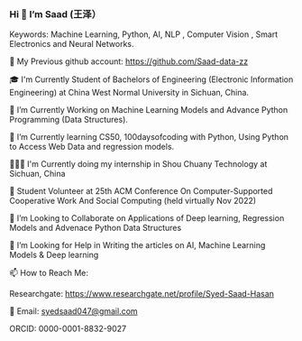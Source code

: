 ### Hi 👋 I’m Saad (王泽）

Keywords: Machine Learning, Python, AI, NLP , Computer Vision , Smart Electronics and Neural Networks.

🎫 My Previous github account: https://github.com/Saad-data-zz
 
🎓 I'm Currently Student of Bachelors of Engineering (Electronic Information Engineering) at China West Normal University in Sichuan, China.

🔭 I’m Currently Working on Machine Learning Models and Advance Python Programming (Data Structures).

🌱 I’m Currently learning CS50, 100daysofcoding with Python, Using Python to Access Web Data and regression models.

🧑🏽‍💻 I'm Currently doing my internship in Shou Chuany Technology at Sichuan, China

🤝 Student Volunteer at 25th ACM Conference On Computer-Supported Cooperative Work And Social Computing (held virtually Nov 2022)

👯 I’m Looking to Collaborate on Applications of Deep learning, Regression Models and Advenace Python Data Structures

🤔 I’m Looking for Help in Writing the articles on AI, Machine Learning Models & Deep learning

📫 How to Reach Me:

Researchgate: https://www.researchgate.net/profile/Syed-Saad-Hasan

📧 Email: syedsaad047@gmail.com

ORCID: 0000-0001-8832-9027
